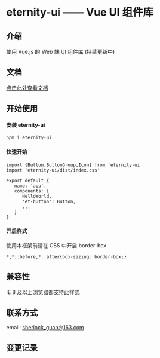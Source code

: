 # eternity-ui —— Vue UI 组件库
<!-- 
[![Build Status](https://travis-ci.org/HerculeGuan/vue-wheel.svg?branch=main)](https://travis-ci.org/HerculeGuan/vue-wheel) -->

## 介绍

使用 Vue.js 的 Web 端 UI 组件库 (持续更新中)

## 文档

[点击此处查看文档](https://herculeguan.github.io/vue-wheel/)

## 开始使用

#### 安装 eternity-ui

```
npm i eternity-ui
```

#### 快速开始

```
import {Button,ButtonGroup,Icon} from 'eternity-ui'
import 'eternity-ui/dist/index.css'

export default {
   name: 'app',
   components: {
      HelloWorld,
      'et-button': Button,
      ...
   }
}
```

#### 开启样式

使用本框架前请在 CSS 中开启 border-box

```
*,*::before,*::after{box-sizing: border-box;}
```

## 兼容性

IE 8 及以上浏览器都支持此样式

## 联系方式

email: sherlock_guan@163.com

## 变更记录
